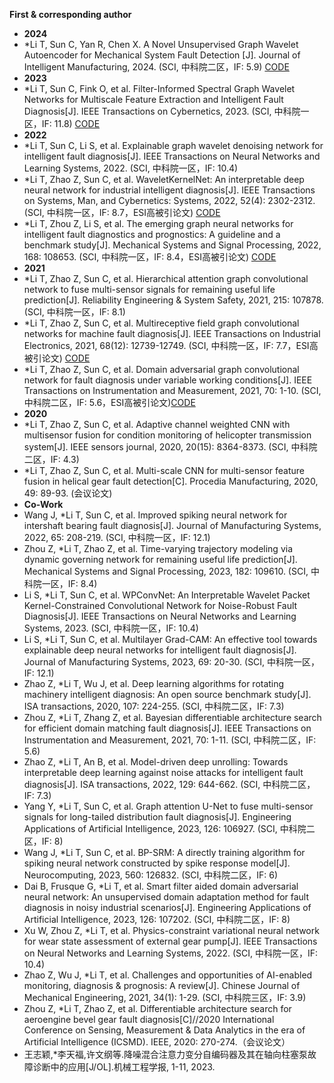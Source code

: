 **First & corresponding author**
- **2024**
- *Li T, Sun C, Yan R, Chen X. A Novel Unsupervised Graph Wavelet Autoencoder for Mechanical System Fault Detection [J]. Journal of Intelligent Manufacturing, 2024. (SCI, 中科院二区，IF: 5.9) [CODE]()
- **2023**
- *Li T, Sun C, Fink O, et al. Filter-Informed Spectral Graph Wavelet Networks for Multiscale Feature Extraction and Intelligent Fault Diagnosis[J]. IEEE Transactions on Cybernetics, 2023. (SCI, 中科院一区，IF: 11.8) [CODE](https://github.com/HazeDT/SGWN)
- **2022**
- *Li T, Sun C, Li S, et al. Explainable graph wavelet denoising network for intelligent fault diagnosis[J]. IEEE Transactions on Neural Networks and Learning Systems, 2022. (SCI, 中科院一区，IF: 10.4)
- *Li T, Zhao Z, Sun C, et al. WaveletKernelNet: An interpretable deep neural network for industrial intelligent diagnosis[J]. IEEE Transactions on Systems, Man, and Cybernetics: Systems, 2022, 52(4): 2302-2312. (SCI, 中科院一区，IF: 8.7，ESI高被引论文) [CODE](https://github.com/HazeDT/WaveletKernelNet)
- *Li T, Zhou Z, Li S, et al. The emerging graph neural networks for intelligent fault diagnostics and prognostics: A guideline and a benchmark study[J]. Mechanical Systems and Signal Processing, 2022, 168: 108653. (SCI, 中科院一区，IF: 8.4，ESI高被引论文) [CODE](https://github.com/HazeDT/PHMGNNBenchmark)
- **2021**
- *Li T, Zhao Z, Sun C, et al. Hierarchical attention graph convolutional network to fuse multi-sensor signals for remaining useful life prediction[J]. Reliability Engineering & System Safety, 2021, 215: 107878. (SCI, 中科院一区，IF: 8.1) 
- *Li T, Zhao Z, Sun C, et al. Multireceptive field graph convolutional networks for machine fault diagnosis[J]. IEEE Transactions on Industrial Electronics, 2021, 68(12): 12739-12749. (SCI, 中科院一区，IF: 7.7，ESI高被引论文) [CODE](https://github.com/HazeDT/DAGCN)
- *Li T, Zhao Z, Sun C, et al. Domain adversarial graph convolutional network for fault diagnosis under variable working conditions[J]. IEEE Transactions on Instrumentation and Measurement, 2021, 70: 1-10. (SCI, 中科院二区，IF: 5.6，ESI高被引论文)[CODE](https://github.com/HazeDT/DAGCN)
- **2020**
- *Li T, Zhao Z, Sun C, et al. Adaptive channel weighted CNN with multisensor fusion for condition monitoring of helicopter transmission system[J]. IEEE sensors journal, 2020, 20(15): 8364-8373. (SCI, 中科院二区，IF: 4.3)
- *Li T, Zhao Z, Sun C, et al. Multi-scale CNN for multi-sensor feature fusion in helical gear fault detection[C]. Procedia Manufacturing, 2020, 49: 89-93. (会议论文)
- **Co-Work**
- Wang J, *Li T, Sun C, et al. Improved spiking neural network for intershaft bearing fault diagnosis[J]. Journal of Manufacturing Systems, 2022, 65: 208-219. (SCI, 中科院一区，IF: 12.1)
- Zhou Z, *Li T, Zhao Z, et al. Time-varying trajectory modeling via dynamic governing network for remaining useful life prediction[J]. Mechanical Systems and Signal Processing, 2023, 182: 109610. (SCI, 中科院一区，IF: 8.4)
- Li S, *Li T, Sun C, et al. WPConvNet: An Interpretable Wavelet Packet Kernel-Constrained Convolutional Network for Noise-Robust Fault Diagnosis[J]. IEEE Transactions on Neural Networks and Learning Systems, 2023. (SCI, 中科院一区，IF: 10.4)
- Li S, *Li T, Sun C, et al. Multilayer Grad-CAM: An effective tool towards explainable deep neural networks for intelligent fault diagnosis[J]. Journal of Manufacturing Systems, 2023, 69: 20-30. (SCI, 中科院一区，IF: 12.1)
- Zhao Z, *Li T, Wu J, et al. Deep learning algorithms for rotating machinery intelligent diagnosis: An open source benchmark study[J]. ISA transactions, 2020, 107: 224-255. (SCI, 中科院二区，IF: 7.3)
- Zhou Z, *Li T, Zhang Z, et al. Bayesian differentiable architecture search for efficient domain matching fault diagnosis[J]. IEEE Transactions on Instrumentation and Measurement, 2021, 70: 1-11. (SCI, 中科院二区，IF: 5.6)
- Zhao Z, *Li T, An B, et al. Model-driven deep unrolling: Towards interpretable deep learning against noise attacks for intelligent fault diagnosis[J]. ISA transactions, 2022, 129: 644-662. (SCI, 中科院二区，IF: 7.3)
- Yang Y, *Li T, Sun C, et al. Graph attention U-Net to fuse multi-sensor signals for long-tailed distribution fault diagnosis[J]. Engineering Applications of Artificial Intelligence, 2023, 126: 106927. (SCI, 中科院二区，IF: 8)
- Wang J, *Li T, Sun C, et al. BP-SRM: A directly training algorithm for spiking neural network constructed by spike response model[J]. Neurocomputing, 2023, 560: 126832. (SCI, 中科院二区，IF: 6)
- Dai B, Frusque G, *Li T, et al. Smart filter aided domain adversarial neural network: An unsupervised domain adaptation method for fault diagnosis in noisy industrial scenarios[J]. Engineering Applications of Artificial Intelligence, 2023, 126: 107202. (SCI, 中科院二区，IF: 8)
- Xu W, Zhou Z, *Li T, et al. Physics-constraint variational neural network for wear state assessment of external gear pump[J]. IEEE Transactions on Neural Networks and Learning Systems, 2022. (SCI, 中科院一区，IF: 10.4)
- Zhao Z, Wu J, *Li T, et al. Challenges and opportunities of AI-enabled monitoring, diagnosis & prognosis: A review[J]. Chinese Journal of Mechanical Engineering, 2021, 34(1): 1-29. (SCI, 中科院三区，IF: 3.9)
- Zhou Z, *Li T, Zhao Z, et al. Differentiable architecture search for aeroengine bevel gear fault diagnosis[C]//2020 International Conference on Sensing, Measurement & Data Analytics in the era of Artificial Intelligence (ICSMD). IEEE, 2020: 270-274.（会议论文）
- 王志颖,*李天福,许文纲等.降噪混合注意力变分自编码器及其在轴向柱塞泵故障诊断中的应用[J/OL].机械工程学报, 1-11, 2023.
